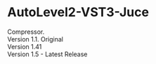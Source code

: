 # AutoLevel2-VST3-Juce
Compressor.<br>
Version 1.1. Original<br>
Version 1.41 <br>
Version 1.5 - Latest Release

